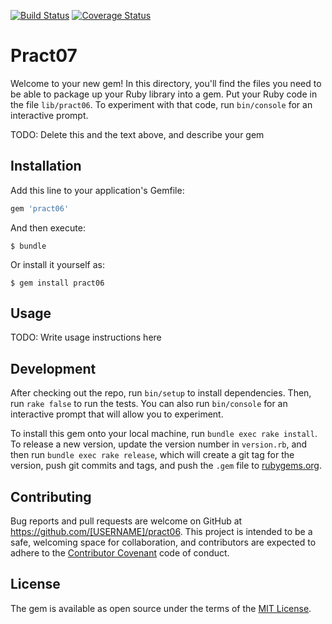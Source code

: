 [![Build Status](https://travis-ci.org/ctc87/practica8LPP.svg?branch=master)](https://travis-ci.org/ctc87/practica8LPP)
[![Coverage Status](https://coveralls.io/repos/ctc87/practica8LPP/badge.svg?branch=master&service=github)](https://coveralls.io/github/ctc87/practica8LPP?branch=master)
# Pract07

Welcome to your new gem! In this directory, you'll find the files you need to be able to package up your Ruby library into a gem. Put your Ruby code in the file `lib/pract06`. To experiment with that code, run `bin/console` for an interactive prompt.

TODO: Delete this and the text above, and describe your gem

## Installation

Add this line to your application's Gemfile:

```ruby
gem 'pract06'
```

And then execute:

    $ bundle

Or install it yourself as:

    $ gem install pract06

## Usage

TODO: Write usage instructions here

## Development

After checking out the repo, run `bin/setup` to install dependencies. Then, run `rake false` to run the tests. You can also run `bin/console` for an interactive prompt that will allow you to experiment.

To install this gem onto your local machine, run `bundle exec rake install`. To release a new version, update the version number in `version.rb`, and then run `bundle exec rake release`, which will create a git tag for the version, push git commits and tags, and push the `.gem` file to [rubygems.org](https://rubygems.org).

## Contributing

Bug reports and pull requests are welcome on GitHub at https://github.com/[USERNAME]/pract06. This project is intended to be a safe, welcoming space for collaboration, and contributors are expected to adhere to the [Contributor Covenant](contributor-covenant.org) code of conduct.


## License

The gem is available as open source under the terms of the [MIT License](http://opensource.org/licenses/MIT).

